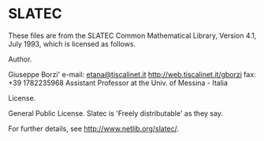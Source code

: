 # SLATEC

These files are from the SLATEC Common Mathematical Library, Version 4.1, July
1993, which is licensed as follows.

Author.

Giuseppe Borzi'
e-mail: etana@tiscalinet.it
http://web.tiscalinet.it/gborzi
fax: +39 1782235968
Assistant Professor at the Univ. of Messina - Italia


License.

General Public License. Slatec is 'Freely distributable' as they say.


For further details, see <http://www.netlib.org/slatec/>.
